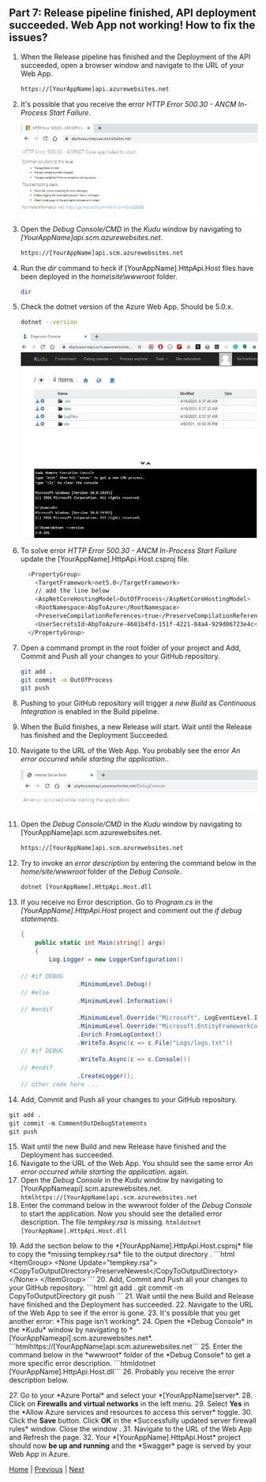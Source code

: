 ## Part 7: Release pipeline finished, API deployment succeeded. Web App not working! How to fix the issues?

  1. When the Release pipeline has finished and the Deployment of the API succeeded, open a browser window and navigate to the URL of your Web App.
  
      ```html
      https://[YourAppName]api.azurewebsites.net
      ```

  2. It's possible that you receive the error *HTTP Error 500.30 - ANCM In-Process Start Failure*.
  
      ![HTTP Error 500.30 - ANCM In-Process Start Failure](Images/HTTP_Error_500.30_ANCM_In_Process_Start_Failure.jpg)

  3. Open the *Debug Console/CMD* in the *Kudu* window by navigating to *[YourAppName]api.scm.azurewebsites.net*.

      ```html
      https://[YourAppName]api.scm.azurewebsites.net
      ```

  4. Run the *dir* command to heck if [YourAppName].HttpApi.Host files have been deployed in the *home\site\wwwroot* folder.

      ```bash
      dir
      ```

  5. Check the dotnet version of the Azure Web App. Should be 5.0.x.

      ```bash
      dotnet --version
      ```

      ![Kudu check dotnet version](Images/kudu_debug_console_check_dotnet_version.jpg)

  6. To solve error *HTTP Error 500.30 - ANCM In-Process Start Failure* update the [YourAppName].HttpApi.Host.csproj file.

      ```bash
        <PropertyGroup>
          <TargetFramework>net5.0</TargetFramework>
          // add the line below
          <AspNetCoreHostingModel>OutOfProcess</AspNetCoreHostingModel>
          <RootNamespace>AbpToAzure</RootNamespace>
          <PreserveCompilationReferences>true</PreserveCompilationReferences>
          <UserSecretsId>AbpToAzure-4681b4fd-151f-4221-84a4-929d86723e4c</UserSecretsId>
        </PropertyGroup>
      ```
  
  7. Open a command prompt in the root folder of your project and Add, Commit and Push all your changes to your GitHub repository.

      ```bash
      git add .
      git commit -m OutOfProcess
      git push
      ```

  8. Pushing to your GitHub repository will trigger a *new Build* as *Continuous Integration* is enabled in the Build pipeline.

  9. When the Build finishes, a new Release will start. Wait until the Release has finished and the Deployment Succeeded.
  
  10. Navigate to the URL of the Web App. You probably see the error *An error occurred while starting the application.*.

      ![An error when starting the application](Images/an_error_when_starting_the_application.jpg)
  
  11. Open the *Debug Console/CMD* in the *Kudu* window by navigating to [YourAppName]api.scm.azurewebsites.net.

      ```html
      https://[YourAppName]api.scm.azurewebsites.net
      ```

  12. Try to invoke an *error description* by entering the command below in the *home/site/wwwroot* folder of the *Debug Console*.

      ```html
      dotnet [YourAppName].HttpApi.Host.dll
      ```

  13. If you receive no Error description. Go to *Program.cs* in the *[YourAppName].HttpApi.Host* project and comment out the *if debug statements*.

      ```csharp public class Program
      {
          public static int Main(string[] args)
          {
              Log.Logger = new LoggerConfiguration()

      // #if DEBUG
                      .MinimumLevel.Debug()
      // #else
                      .MinimumLevel.Information()
      // #endif
                      .MinimumLevel.Override("Microsoft", LogEventLevel.Information)
                      .MinimumLevel.Override("Microsoft.EntityFrameworkCore", LogEventLevel.Warning)
                      .Enrich.FromLogContext()
                      .WriteTo.Async(c => c.File("Logs/logs.txt"))
      // #if DEBUG
                      .WriteTo.Async(c => c.Console())
      // #endif
                      .CreateLogger();
      // other code here ...
      ```

  1.  Add, Commit and Push all your changes to your GitHub repository.
 ```html
git add .
git commit -m CommentOutDebugStatements
git push
```
15. Wait until the new Build and new Release have finished and the Deployment has succeeded.
16. Navigate to the URL of the Web App. You should see the same error *An error occurred while starting the application.* again.
 17. Open the *Debug Console* in the *Kudu* window by navigating to [YourAppNameapi].scm.azurewebsites.net.
```htmlhttps://[YourAppName]api.scm.azurewebsites.net```
18. Enter the command below in the wwwroot folder of the *Debug Console* to start the application. Now you should see the detailed error description. The file *tempkey.rsa* is missing.
```htmldotnet [YourAppName].HttpApi.Host.dll```
<Figure Size="FigureSize.None">
  <FigureImage Source="images/could_not_find_file_tempkey.rsa.jpg" />
</Figure>
19. Add the section below to the *[YourAppName].HttpApi.Host.csproj* file to copy the *missing tempkey.rsa* file to the output directory .
```html
&lt;ItemGroup&gt
&lt;None Update="tempkey.rsa"&gt
&lt;CopyToOutputDirectory&gtPreserveNewest&lt;/CopyToOutputDirectory&gt
&lt;/None&gt
&lt;/ItemGroup&gt
```
20. Add, Commit and Push all your changes to your GitHub repository.
```html
git add .
git commit -m CopyToOutputDirectory
git push
```
21. Wait until the new Build and Release have finished and the Deployment has succeeded.
22. Navigate to the URL of the Web App to see if the error is gone.
23. It's possible that you get another error: *This page isn’t working*.
24. Open the *Debug Console* in the *Kudu* window by navigating to *[YourAppNameapi].scm.azurewebsites.net*.
```htmlhttps://[YourAppName]api.scm.azurewebsites.net```
25. Enter the command below in the *wwwroot* folder of the *Debug Console* to get a more specific error description.
```htmldotnet [YourAppName].HttpApi.Host.dll```
26. Probably you receive the error description below.
<Figure Size="FigureSize.None">
  <FigureImage Source="images/client_not_allowed_to_access_server.jpg" />
</Figure>
27. Go to your *Azure Portal* and select your *[YourAppName]server*.
28. Click on <b>Firewalls and virtual networks</b> in the left menu.
29. Select <b>Yes</b> in the *Allow Azure services and resources to access this server* toggle.
30. Click the <b>Save</b> button. Click <b>OK</b> in the *Successfully updated server firewall rules* window. Close the window .
31. Navigate to the URL of the Web App and Refresh the page.
32. Your *[YourAppName].HttpApi.Host* project should now <b>be up and running</b> and the *Swagger* page is served by your Web App in Azure.
<Figure Size="FigureSize.None">
  <FigureImage Source="images/swagger_page_served_by_web_app_on_azure.jpg" />
</Figure>



[Home](./../../README.md) | [Previous](Tutorial/../../Part6/Part6.md) | [Next](Tutorial/../../Part8/Part8.md)
